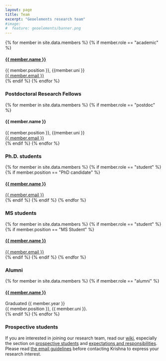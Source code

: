```yaml
---
layout: page
title: Team
excerpt: "Geoelements research team"
#image:
#  feature: geoelements/banner.png
---
```


<!-- Team filled from _data/members.yaml-->
   <div class="team">
    {% for member in site.data.members %}
      {% if member.role == "academic" %}
       <div class="user"> <a href="{{member.url}}">
         <div class="userimg" style="background-image:url('{{ site.baseurl }}/images/geoelements/team/{{ member.image }}')">
         </div> </a>
         <h4><a href="{{member.url}}">{{ member.name }}</a></h4>	
         {{ member.position }}, {{member.uni }}<br/>
	       <a href="mailto:{{ member.email }}">{{ member.email }}</a>
       </div>
      {% endif %}
    {% endfor %}
   </div>
<!-- End team -->

### Postdoctoral Research Fellows

<!-- Team filled from _data/members.yaml -->
   <div class="team">
    {% for member in site.data.members %}
      {% if member.role == "postdoc" %}
       <div class="user">
         <div class="userimg" style="background-image:url('{{ site.baseurl }}/images/geoelements/team/{{ member.image }}')">
         </div>
         <h4>{{ member.name }}</h4>	
         {{ member.position }}, {{member.uni }}<br/>
	 <a href="mailto:{{ member.email }}">{{ member.email }}</a>
       </div>
      {% endif %}
    {% endfor %}
   </div>


### Ph.D. students

<!-- Team filled from _data/members.yaml-->
   <div class="team">
    {% for member in site.data.members %}
      {% if member.role == "student" %}
        {% if member.position == "PhD candidate" %}
        <div class="user">
          <a href="{{member.url}}"><div class="userimg" style="background-image:url('{{ site.baseurl }}/images/geoelements/team/{{ member.image }}')">
          </div></a>
          <h4><a href="{{member.url}}">{{ member.name }}</a></h4>
          <a href="mailto:{{ member.email }}">{{ member.email }}</a>
        </div>
        {% endif %}
      {% endif %}
    {% endfor %}
   </div>
<!-- End team -->

### MS students


<!-- Team filled from _data/members.yaml-->
   <div class="team">
    {% for member in site.data.members %}
      {% if member.role == "student" %}
        {% if member.position == "MS Student" %}
        <div class="user">
          <a href="{{member.url}}"><div class="userimg" style="background-image:url('{{ site.baseurl }}/images/geoelements/team/{{ member.image }}')">
          </div></a>
          <h4><a href="{{member.url}}">{{ member.name }}</a></h4>
          <a href="mailto:{{ member.email }}">{{ member.email }}</a>
        </div>
        {% endif %}
      {% endif %}
    {% endfor %}
   </div>
<!-- End team -->

### Alumni

<!-- Team filled from _data/members.yaml-->
   <div class="team">
    {% for member in site.data.members %}
      {% if member.role == "alumni" %}
       <div class="user"><a href="{{member.url}}">
         <div class="userimg" style="background-image:url('{{ site.baseurl }}/images/geoelements/team/{{ member.image }}')">
         </div> </a>
         <h4><a href="{{member.url}}">{{ member.name }}</a></h4>
          Graduated {{ member.year }} <br/>{{ member.position }}, {{ member.uni }}.
       </div>
      {% endif %}
    {% endfor %}
   </div>
<!-- End team -->

### Prospective students
If you are interested in joining our research team, read our [wiki](https://geoelements.org/wiki/), especially the section on 
[prospective students](https://www.geoelements.org/wiki/#/prospective-students) and [expectations and responsibilities](https://www.geoelements.org/wiki/#/expectations). Please read [the email guidelines](https://www.geoelements.org/wiki/#/prospective-students?id=i-want-to-get-on-krishna39s-radar-before-i-submit-my-application-how-do-i-do-that) before contacting Krishna to express your research interest. 